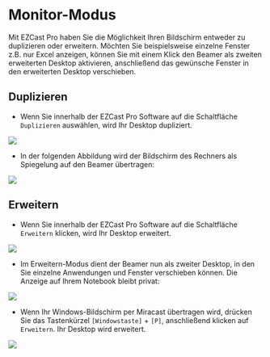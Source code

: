 # Monitor-Modus

Mit EZCast Pro haben Sie die Möglichkeit Ihren Bildschirm entweder zu duplizieren oder erweitern. Möchten Sie beispielsweise einzelne Fenster z.B. nur Excel anzeigen, können Sie mit einem Klick den Beamer als zweiten erweiterten Desktop aktivieren, anschließend das gewünsche Fenster in den erweiterten Desktop verschieben.


## Duplizieren

* Wenn Sie innerhalb der EZCast Pro Software auf die Schaltfläche `Duplizieren` auswählen, wird Ihr Desktop dupliziert.

![](/assets/img/mac-windows_mirror.png)

* In der folgenden Abbildung wird der Bildschirm des Rechners als Spiegelung auf den Beamer übertragen:

![](/assets/img/clone.desktop.png)

## Erweitern

* Wenn Sie innerhalb der EZCast Pro Software auf die Schaltfläche `Erweitern` klicken, wird Ihr Desktop erweitert.

![](/assets/img/mac-windows_extend.png)

* Im Erweitern-Modus dient der Beamer nun als zweiter Desktop, in den Sie einzelne Anwendungen und Fenster verschieben können. Die Anzeige auf Ihrem Notebook bleibt privat:

![](/assets/img/clone.desktop.png)

* Wenn Ihr Windows-Bildschirm per Miracast übertragen wird, drücken Sie das Tastenkürzel `[Windowstaste]` + `[P]`, anschließend klicken auf `Erweitern`. Ihr Desktop wird erweitert.

![](/assets/img/displayswitch.jpg)